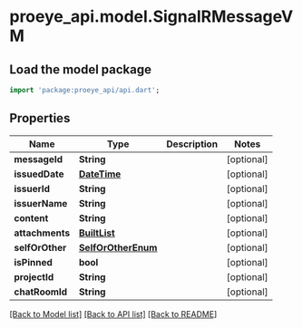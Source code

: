 # proeye_api.model.SignalRMessageVM

## Load the model package
```dart
import 'package:proeye_api/api.dart';
```

## Properties
Name | Type | Description | Notes
------------ | ------------- | ------------- | -------------
**messageId** | **String** |  | [optional] 
**issuedDate** | [**DateTime**](DateTime.md) |  | [optional] 
**issuerId** | **String** |  | [optional] 
**issuerName** | **String** |  | [optional] 
**content** | **String** |  | [optional] 
**attachments** | [**BuiltList<AppFileViewModel>**](AppFileViewModel.md) |  | [optional] 
**selfOrOther** | [**SelfOrOtherEnum**](SelfOrOtherEnum.md) |  | [optional] 
**isPinned** | **bool** |  | [optional] 
**projectId** | **String** |  | [optional] 
**chatRoomId** | **String** |  | [optional] 

[[Back to Model list]](../README.md#documentation-for-models) [[Back to API list]](../README.md#documentation-for-api-endpoints) [[Back to README]](../README.md)


